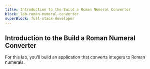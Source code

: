 ```yaml
---
title: Introduction to the Build a Roman Numeral Converter
block: lab-roman-numeral-converter
superBlock: full-stack-developer
---
```


## Introduction to the Build a Roman Numeral Converter

For this lab, you'll build an application that converts integers to Roman numerals.
